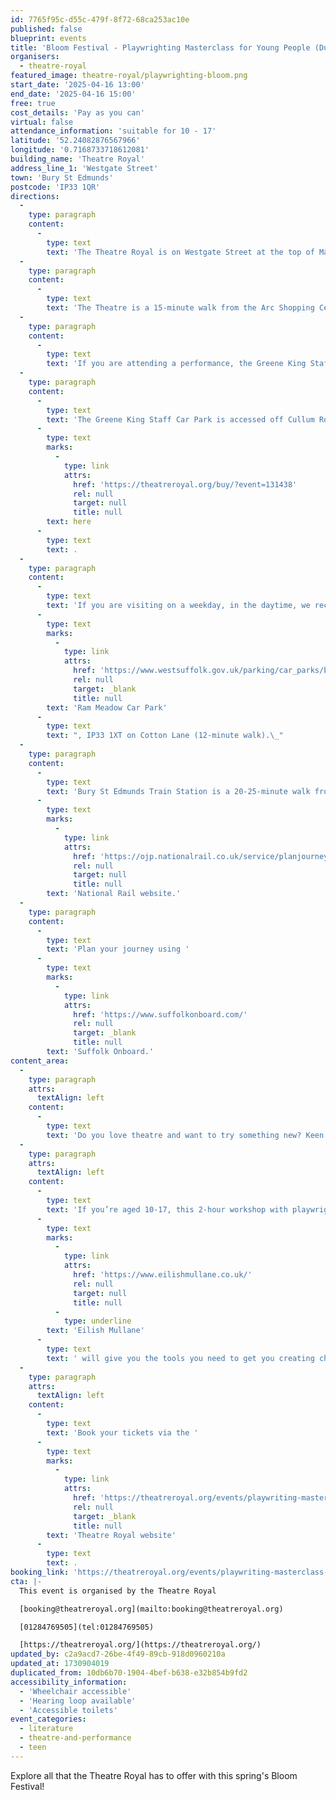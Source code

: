 ```yaml
---
id: 7765f95c-d55c-479f-8f72-68ca253ac10e
published: false
blueprint: events
title: 'Bloom Festival - Playwrighting Masterclass for Young People (Duplicated)'
organisers:
  - theatre-royal
featured_image: theatre-royal/playwrighting-bloom.png
start_date: '2025-04-16 13:00'
end_date: '2025-04-16 15:00'
free: true
cost_details: 'Pay as you can'
virtual: false
attendance_information: 'suitable for 10 - 17'
latitude: '52.24082876567966'
longitude: '0.7168733718612081'
building_name: 'Theatre Royal'
address_line_1: 'Westgate Street'
town: 'Bury St Edmunds'
postcode: 'IP33 1QR'
directions:
  -
    type: paragraph
    content:
      -
        type: text
        text: 'The Theatre Royal is on Westgate Street at the top of Maynewater Lane, opposite the Greene King Brewery & Café. On foot, you’ll enter through the front entrance of the theatre.'
  -
    type: paragraph
    content:
      -
        type: text
        text: 'The Theatre is a 15-minute walk from the Arc Shopping Centre and just 5-minutes from the Abbey Gardens.'
  -
    type: paragraph
    content:
      -
        type: text
        text: 'If you are attending a performance, the Greene King Staff Car Park is made available to our visitors for evening and weekend performances only. '
  -
    type: paragraph
    content:
      -
        type: text
        text: 'The Greene King Staff Car Park is accessed off Cullum Road (A1302) and opens 1 hour before your performance at a charge per vehicle. Access to the Theatre is via steps (3-minute walk). Wheelchair users and customers with additional access requirements may be dropped-off for step- free access at the front of the theatre on Westgate Street. You can book a Parking Space '
      -
        type: text
        marks:
          -
            type: link
            attrs:
              href: 'https://theatreroyal.org/buy/?event=131438'
              rel: null
              target: null
              title: null
        text: here
      -
        type: text
        text: .
  -
    type: paragraph
    content:
      -
        type: text
        text: 'If you are visiting on a weekday, in the daytime, we recommend '
      -
        type: text
        marks:
          -
            type: link
            attrs:
              href: 'https://www.westsuffolk.gov.uk/parking/car_parks/bse_car_parks/ram-meadow-car-park.cfm'
              rel: null
              target: _blank
              title: null
        text: 'Ram Meadow Car Park'
      -
        type: text
        text: ", IP33 1XT on Cotton Lane (12-minute walk).\_"
  -
    type: paragraph
    content:
      -
        type: text
        text: 'Bury St Edmunds Train Station is a 20-25-minute walk from the theatre, with connections to Cambridge, Ipswich and the London-Norwich line. You can check train times and service updates on the '
      -
        type: text
        marks:
          -
            type: link
            attrs:
              href: 'https://ojp.nationalrail.co.uk/service/planjourney/search'
              rel: null
              target: null
              title: null
        text: 'National Rail website.'
  -
    type: paragraph
    content:
      -
        type: text
        text: 'Plan your journey using '
      -
        type: text
        marks:
          -
            type: link
            attrs:
              href: 'https://www.suffolkonboard.com/'
              rel: null
              target: _blank
              title: null
        text: 'Suffolk Onboard.'
content_area:
  -
    type: paragraph
    attrs:
      textAlign: left
    content:
      -
        type: text
        text: 'Do you love theatre and want to try something new? Keen to write your first play, but aren’t sure where to start? '
  -
    type: paragraph
    attrs:
      textAlign: left
    content:
      -
        type: text
        text: 'If you’re aged 10-17, this 2-hour workshop with playwright '
      -
        type: text
        marks:
          -
            type: link
            attrs:
              href: 'https://www.eilishmullane.co.uk/'
              rel: null
              target: null
              title: null
          -
            type: underline
        text: 'Eilish Mullane'
      -
        type: text
        text: ' will give you the tools you need to get you creating characters, building a plot and bringing your story to life, resulting in a short play of your own – no previous experience necessary, but a love of writing is encouraged!'
  -
    type: paragraph
    attrs:
      textAlign: left
    content:
      -
        type: text
        text: 'Book your tickets via the '
      -
        type: text
        marks:
          -
            type: link
            attrs:
              href: 'https://theatreroyal.org/events/playwriting-masterclass-for-young-people/'
              rel: null
              target: _blank
              title: null
        text: 'Theatre Royal website'
      -
        type: text
        text: .
booking_link: 'https://theatreroyal.org/events/playwriting-masterclass-for-young-people/'
cta: |-
  This event is organised by the Theatre Royal 

  [booking@theatreroyal.org](mailto:booking@theatreroyal.org)

  [01284769505](tel:01284769505)

  [https://theatreroyal.org/](https://theatreroyal.org/)
updated_by: c2a9acd7-26be-4f49-89cb-918d0960210a
updated_at: 1730904019
duplicated_from: 10db6b70-1904-4bef-b638-e32b854b9fd2
accessibility_information:
  - 'Wheelchair accessible'
  - 'Hearing loop available'
  - 'Accessible toilets'
event_categories:
  - literature
  - theatre-and-performance
  - teen
---
```

Explore all that the Theatre Royal has to offer with this spring's Bloom Festival!